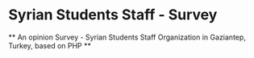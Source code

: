 # Syrian Students Staff - Survey
** An opinion Survey - Syrian Students Staff Organization in Gaziantep, Turkey, based on PHP  **
